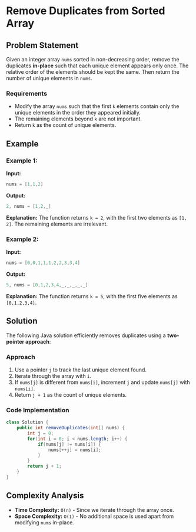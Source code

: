 # Remove Duplicates from Sorted Array

## Problem Statement
Given an integer array `nums` sorted in non-decreasing order, remove the duplicates **in-place** such that each unique element appears only once. The relative order of the elements should be kept the same. Then return the number of unique elements in `nums`.

### Requirements
- Modify the array `nums` such that the first `k` elements contain only the unique elements in the order they appeared initially.
- The remaining elements beyond `k` are not important.
- Return `k` as the count of unique elements.

## Example

### Example 1:
**Input:**
```java
nums = [1,1,2]
```
**Output:**
```java
2, nums = [1,2,_]
```
**Explanation:** The function returns `k = 2`, with the first two elements as `[1, 2]`. The remaining elements are irrelevant.

### Example 2:
**Input:**
```java
nums = [0,0,1,1,1,2,2,3,3,4]
```
**Output:**
```java
5, nums = [0,1,2,3,4,_,_,_,_,_]
```
**Explanation:** The function returns `k = 5`, with the first five elements as `[0,1,2,3,4]`.

## Solution
The following Java solution efficiently removes duplicates using a **two-pointer approach**:

### Approach
1. Use a pointer `j` to track the last unique element found.
2. Iterate through the array with `i`.
3. If `nums[j]` is different from `nums[i]`, increment `j` and update `nums[j]` with `nums[i]`.
4. Return `j + 1` as the count of unique elements.

### Code Implementation
```java
class Solution {
    public int removeDuplicates(int[] nums) {
        int j = 0;
        for(int i = 0; i < nums.length; i++) {
            if(nums[j] != nums[i]) {
                nums[++j] = nums[i];
            }
        }
        return j + 1;
    }
}
```

## Complexity Analysis
- **Time Complexity:** `O(n)` - Since we iterate through the array once.
- **Space Complexity:** `O(1)` - No additional space is used apart from modifying `nums` in-place.


